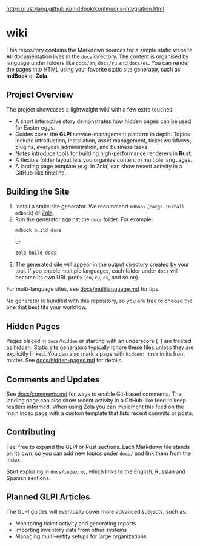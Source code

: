 https://rust-lang.github.io/mdBook/continuous-integration.html

# wiki

This repository contains the Markdown sources for a simple static website. All documentation lives in the `docs` directory. The content is organised by language under folders like `docs/en`, `docs/ru` and `docs/es`. You can render the pages into HTML using your favorite static site generator, such as **mdBook** or **Zola**.

## Project Overview

The project showcases a lightweight wiki with a few extra touches:

- A short interactive story demonstrates how hidden pages can be used for Easter eggs.
- Guides cover the **GLPI** service-management platform in depth. Topics include
  introduction, installation, asset management, ticket workflows, plugins,
  everyday administration, and business tasks.
- Notes introduce tools for building high-performance renderers in **Rust**.
- A flexible folder layout lets you organize content in multiple languages.
- A landing page template (e.g. in Zola) can show recent activity in a GitHub-like timeline.

## Building the Site

1. Install a static site generator. We recommend `mdbook` (`cargo install mdbook`) or [Zola](https://www.getzola.org/).
2. Run the generator against the `docs` folder. For example:
   ```bash
   mdbook build docs
   ```
   or
   ```bash
   zola build docs
   ```
3. The generated site will appear in the output directory created by your tool. If you enable multiple languages, each folder under `docs` will become its own URL prefix (`en`, `ru`, `es`, and so on).

For multi-language sites, see [docs/multilanguage.md](docs/multilanguage.md) for tips.

No generator is bundled with this repository, so you are free to choose the one that best fits your workflow.

## Hidden Pages

Pages placed in `docs/hidden` or starting with an underscore (`_`) are treated as hidden. Static site generators typically ignore these files unless they are explicitly linked. You can also mark a page with `hidden: true` in its front matter. See [docs/hidden-pages.md](docs/hidden-pages.md) for details.


## Comments and Updates

See [docs/comments.md](docs/comments.md) for ways to enable Git-based comments. The landing page can also show recent activity in a GitHub-like feed to keep readers informed.
When using Zola you can implement this feed on the main index page with a custom template that lists recent commits or posts.

## Contributing

Feel free to expand the GLPI or Rust sections. Each Markdown file stands on its own, so you can add new topics under `docs/` and link them from the index.

Start exploring in [`docs/index.md`](docs/index.md), which links to the English, Russian and Spanish sections.

## Planned GLPI Articles

The GLPI guides will eventually cover more advanced subjects, such as:

- Monitoring ticket activity and generating reports
- Importing inventory data from other systems
- Managing multi-entity setups for large organizations

